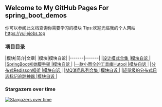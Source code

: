 ## Welcome to My GitHub Pages For spring_boot_demos

你可以参阅此文档查询你需要学习的模块 Tips:欢迎光临我的个人网站 https://yujiejobs.top

### 项目目录

|模块|简介|文章|
|模块|模块自诉|
|-------|-------|
|[设计模式合集 ](spring_boot_0_design)|[模块自诉 ](spring_boot_0_design/README.md)|
|[SpringBoot初始脚手架 ](spring_boot_1_init)|[模块自诉 ](spring_boot_0_design/README.md)|
|[一款小而全的工具库Hutool ](spring_boot_2_hutool)|[模块自诉 ](spring_boot_0_design/README.md)|
|[分布式Redisson框架 ](spring_boot_3_redisson)|[模块自诉 ](spring_boot_0_design/README.md)|
|[MQ消息队列合集 ](spring_boot_5_guava)|[模块自诉 ](spring_boot_0_design/README.md)|
|[轻量级的分布式日志标记追踪神器 ](spring_boot_6_tlog)|[模块自诉 ](spring_boot_0_design/README.md)|

### Stargazers over time

[![Stargazers over time](https://starchart.cc/yujiejobs/spring_boot_demos.svg)](https://starchart.cc/yujiejobs/spring_boot_demos)
